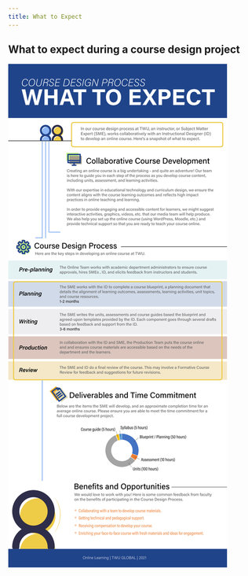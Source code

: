 ```yaml
---
title: What to Expect
---
```


## What to expect during a course design project

![alt-text](expect-graphic.jpg "Infographic outlining the key steps of a course design process.")